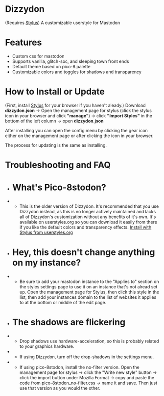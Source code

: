 # Dizzydon
(Requires [Stylus](https://add0n.com/stylus.html)) A customizable userstyle for Mastodon
# Features
* Custom css for mastodon
* Supports vanilla, glitch-soc, and sleeping town front ends
* Default theme based on pico-8 palette
* Customizable colors and toggles for shadows and transparency

# How to Install or Update
(First, install [Stylus](https://add0n.com/stylus.html) for your browser if you haven't aleady.)
Download <b>dizzydon.json</b> -> Open the management page for stylus (click the stylus icon in your browser and click <b>"manage"</b>) -> click <b>"Import Styles"</b> in the bottom of the left column -> open <b>dizzydon.json</b>

After installing you can open the config menu by clicking the gear icon either on the management page or after clicking the icon in your browser.

The process for updating is the same as installing.


# Troubleshooting and FAQ
* # What's Pico-8stodon?
* * This is the older version of Dizzydon. It's recommended that you use Dizzydon instead, as this is no longer actively maintained and lacks all of Dizzydon's customization without any benefits of it's own. It's available on userstyles.org so you can download it easily from there if you like the default colors and transparency effects.
[Install with Stylus from userstyles.org](https://userstyles.org/styles/163455/pico-8stodon) 
* # Hey, this doesn't change anything on my instance?
* * Be sure to add your mastodon instance to the "Applies to" section on the styles settings page to use it on an instance that's not alread set up. Open the management page for Stylus, then click this style in the list, then add your instances domain to the list of websites it applies to at the bottom or middle of the edit page.

* # The shadows are flickering
* * Drop shadows use hardware-acceleration, so this is probably related to your graphics hardware.
* * If using Dizzydon, turn off the drop-shadows in the settings menu.
* * If using pico-8stodon, install the no-filter version. Open the management page for stylus -> click the "Write new style" button -> click the import button under Mozilla Format -> copy and paste the code from pico-8stodon_no-filter.css -> name it and save. Then just use that version as you would the other.
